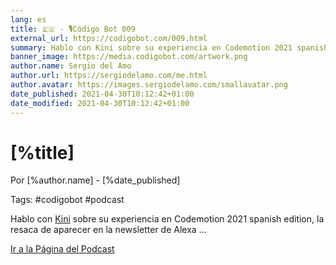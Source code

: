 ```yaml
---
lang: es
title: 🇪🇸 - 🎙Código Bot 009
external_url: https://codigobot.com/009.html
summary: Hablo con Kini sobre su experiencia en Codemotion 2021 spanish edition, la resaca de aparecer en la newsletter de Alexa ...
banner_image: https://media.codigobot.com/artwork.png
author.name: Sergio del Amo
author.url: https://sergiodelamo.com/me.html
author.avatar: https://images.sergiodelamo.com/smallavatar.png 
date_published: 2021-04-30T10:12:42+01:00
date_modified: 2021-04-30T10:12:42+01:00
---
```


# [%title]
    
Por [%author.name] - [%date_published]

Tags: #codigobot #podcast

Hablo con [Kini](https://kinisoftware.com/) sobre su experiencia en Codemotion 2021 spanish edition, la resaca de aparecer en la newsletter de Alexa ...


[Ir a la Página del Podcast]([%external_url])
